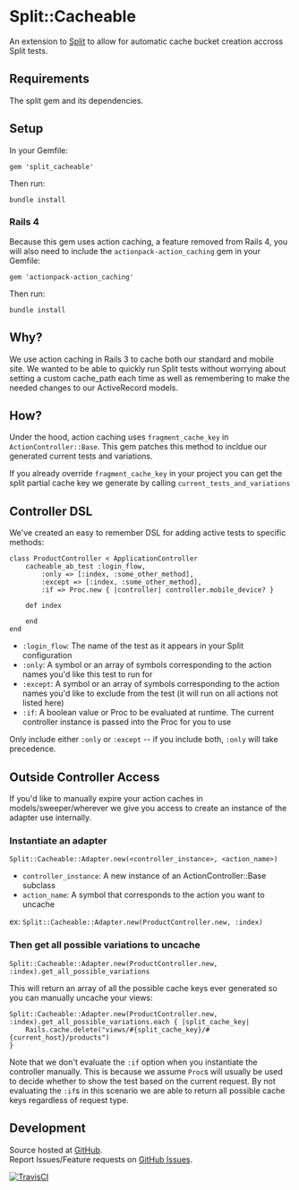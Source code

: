 # Split::Cacheable

An extension to [Split](http://github.com/andrew/split) to allow for automatic cache bucket creation accross Split tests.

## Requirements

The split gem and its dependencies.

## Setup

In your Gemfile:

    gem 'split_cacheable'

Then run:

    bundle install

### Rails 4

Because this gem uses action caching, a feature removed from Rails 4, you will also need to include the `actionpack-action_caching` gem in your Gemfile:

    gem 'actionpack-action_caching'

Then run:

    bundle install

## Why?

We use action caching in Rails 3 to cache both our standard and mobile site. We wanted to be able to quickly run Split tests without worrying about setting a custom cache_path each time as well as remembering to make the needed changes to our ActiveRecord models.

## How?

Under the hood, action caching uses `fragment_cache_key` in `ActionController::Base`. This gem patches this method to incldue our generated current tests and variations.

If you already override `fragment_cache_key` in your project you can get the split partial cache key we generate by calling `current_tests_and_variations`

## Controller DSL

We've created an easy to remember DSL for adding active tests to specific methods:

```
class ProductController < ApplicationController
    cacheable_ab_test :login_flow,
        :only => [:index, :some_other_method],
        :except => [:index, :some_other_method],
        :if => Proc.new { |controller| controller.mobile_device? }

    def index

    end
end
```

* `:login_flow`: The name of the test as it appears in your Split configuration
* `:only`: A symbol or an array of symbols corresponding to the action names you'd like this test to run for
* `:except`: A symbol or an array of symbols corresponding to the action names you'd like to exclude from the test (it will run on all actions not listed here)
* `:if`: A boolean value or Proc to be evaluated at runtime. The current controller instance is passed into the Proc for you to use

Only include either `:only` or `:except` -- if you include both, `:only` will take precedence.

## Outside Controller Access

If you'd like to manually expire your action caches in models/sweeper/wherever we give you access to create an instance of the adapter use internally.

### Instantiate an adapter

`Split::Cacheable::Adapter.new(<controller_instance>, <action_name>)`

* `controller_instance`: A new instance of an ActionController::Base subclass
* `action_name`: A symbol that corresponds to the action you want to uncache

ex: `Split::Cacheable::Adapter.new(ProductController.new, :index)`

### Then get all possible variations to uncache

`Split::Cacheable::Adapter.new(ProductController.new, :index).get_all_possible_variations`

This will return an array of all the possible cache keys ever generated so you can manually uncache your views:

```
Split::Cacheable::Adapter.new(ProductController.new, :index).get_all_possible_variations.each { |split_cache_key|
    Rails.cache.delete("views/#{split_cache_key}/#{current_host}/products")
}
```

Note that we don't evaluate the `:if` option when you instantiate the controller manually. This is because we assume `Proc`s will usually be used to decide whether to show the test based on the current request. By not evaluating the `:if`s in this scenario we are able to return all possible cache keys regardless of request type.

## Development

Source hosted at [GitHub](http://github.com/harrystech/split_cacheable).<br>
Report Issues/Feature requests on [GitHub Issues](http://github.com/harrystech/split_cacheable/issues).

[![TravisCI](https://travis-ci.org/harrystech/split_cacheable.png)](https://travis-ci.org/harrystech/split_cacheable)
